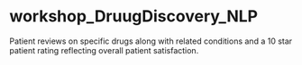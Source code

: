 # workshop_DruugDiscovery_NLP
Patient reviews on specific drugs along with related conditions and a 10 star patient rating reflecting overall patient satisfaction.
